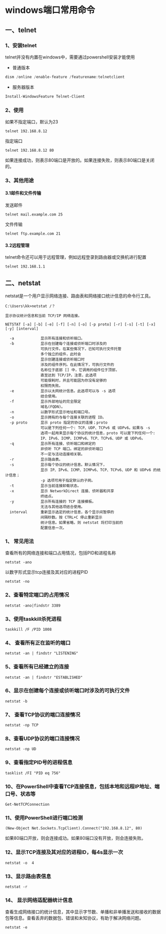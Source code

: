 # windows端口常用命令

## 一、telnet

### 1、安装telnet

telnet并没有内置在windows中，需要通过powershell安装才能使用

- 普通版本

```powershell
dism /online /enable-feature /featurename:telnetclient
```

- 服务器版本

```powershell
Install-WindowsFeature Telnet-Client
```

### 2、使用

如果不指定端口，默认为23

```
telnet 192.168.8.12
```
指定端口

```
telnet 192.168.8.12 80
```
如果连接成功，则表示80端口是开放的。如果连接失败，则表示80端口是关闭的。 

### 3、其他用途

#### 3.1邮件和文件传输

发送邮件

```
telnet mail.example.com 25
```
文件传输

```
telnet ftp.example.com 21
```

#### 3.2远程管理

telnet命令还可以用于远程管理，例如远程登录到路由器或交换机进行配置 

```
telnet 192.168.1.1
```

## 二、netstat

netstat是一个用户显示网络连接、路由表和网络接口统计信息的命令行工具。

```
C:\Users\kk>netstat /？

显示协议统计信息和当前 TCP/IP 网络连接。

NETSTAT [-a] [-b] [-e] [-f] [-n] [-o] [-p proto] [-r] [-s] [-t] [-x] [-y] [interval]

  -a            显示所有连接和侦听端口。
  -b            显示在创建每个连接或侦听端口时涉及的
                可执行文件。在某些情况下，已知可执行文件托管
                多个独立的组件，此时会
                显示创建连接或侦听端口时
                涉及的组件序列。在此情况下，可执行文件的
                名称位于底部 [] 中，它调用的组件位于顶部，
                直至达到 TCP/IP。注意，此选项
                可能很耗时，并且可能因为你没有足够的
                权限而失败。
  -e            显示以太网统计信息。此选项可以与 -s 选项
                结合使用。
  -f            显示外部地址的完全限定
                域名(FQDN)。
  -n            以数字形式显示地址和端口号。
  -o            显示拥有的与每个连接关联的进程 ID。
  -p proto      显示 proto 指定的协议的连接；proto
                可以是下列任何一个: TCP、UDP、TCPv6 或 UDPv6。如果与 -s
                选项一起用来显示每个协议的统计信息，proto 可以是下列任何一个:
                IP、IPv6、ICMP、ICMPv6、TCP、TCPv6、UDP 或 UDPv6。
  -q            显示所有连接、侦听端口和绑定的
                非侦听 TCP 端口。绑定的非侦听端口
                不一定与活动连接相关联。
  -r            显示路由表。
  -s            显示每个协议的统计信息。默认情况下，
                显示 IP、IPv6、ICMP、ICMPv6、TCP、TCPv6、UDP 和 UDPv6 的统计信息；
                -p 选项可用于指定默认的子网。
  -t            显示当前连接卸载状态。
  -x            显示 NetworkDirect 连接、侦听器和共享
                终结点。
  -y            显示所有连接的 TCP 连接模板。
                无法与其他选项结合使用。
  interval      重新显示选定的统计信息，各个显示间暂停的
                间隔秒数。按 CTRL+C 停止重新显示
                统计信息。如果省略，则 netstat 将打印当前的
                配置信息一次。
```

### 1、 常见用法

查看所有的网络连接和端口占用情况，包括PID和进程名称

```
netstat -ano
```

以数字形式显示tcp连接及其对应的进程PID

```
netstat -no
```

### 2、查看特定端口的占用情况

```
netstat -ano|findstr 3389
```

### 3、使用taskkill杀死进程

```
taskkill /F /PID 1008
```

### 4、 查看所有正在监听的端口 

```
netstat -an | findstr "LISTENING"
```

### 5、查看所有已经建立的连接

```
netstat -an | findstr "ESTABLISHED"
```

### 6、显示在创建每个连接或侦听端口时涉及的可执行文件

```
netstat -b
```

### 7、 查看TCP协议的端口连接情况 

```
netstat -np TCP
```

### 8、查看UDP协议的端口连接情况

```
netstat -np UD
```

### 9、查看指定PID号的进程信息 

```
tasklist /FI "PID eq 756"
```

### 10、在PowerShell中查看TCP连接信息，包括本地和远程IP地址、端口号、状态等 

```
Get-NetTCPConnection
```

### 11、使用PowerShell进行端口检测 

```
(New-Object Net.Sockets.TcpClient).Connect("192.168.8.12", 80)
```

如果80端口开放，则会连接成功。如果80端口没有开放，则会连接失败。

### 12、显示TCP连接及其对应的进程ID，每4s显示一次 

```
netstat -o  4
```

### 13、显示路由表信息 

```
netstat -r
```

### 14、 显示网络适配器统计信息 

查看生成网络接口的统计信息，其中显示字节数、单播和非单播发送和接收的数据包等信息。查看丢弃的数据包、错误和未知协议，有助于解决网络问题。

```
netstat -e
```

